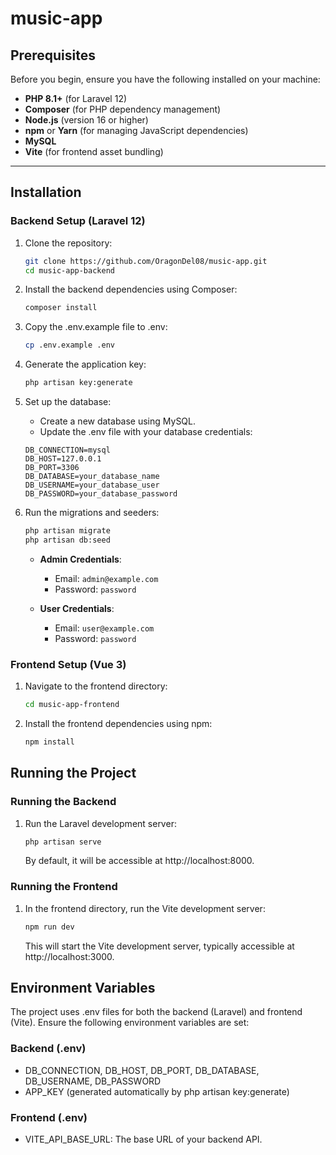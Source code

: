 # music-app
 
## Prerequisites

Before you begin, ensure you have the following installed on your machine:

- **PHP 8.1+** (for Laravel 12)
- **Composer** (for PHP dependency management)
- **Node.js** (version 16 or higher)
- **npm** or **Yarn** (for managing JavaScript dependencies)
- **MySQL** 
- **Vite** (for frontend asset bundling)

---

## Installation

### Backend Setup (Laravel 12)

1. Clone the repository:

   ```bash
   git clone https://github.com/OragonDel08/music-app.git
   cd music-app-backend

2.  Install the backend dependencies using Composer:

    ```bash
    composer install

3. Copy the .env.example file to .env:

    ```bash
    cp .env.example .env

4. Generate the application key:

    ```bash
    php artisan key:generate

5. Set up the database:

    - Create a new database using MySQL.
    - Update the .env file with your database credentials:

    ```doenv
    DB_CONNECTION=mysql
    DB_HOST=127.0.0.1
    DB_PORT=3306
    DB_DATABASE=your_database_name
    DB_USERNAME=your_database_user
    DB_PASSWORD=your_database_password

6.  Run the migrations and seeders:

    ```bash
    php artisan migrate
    php artisan db:seed
    ```

    - **Admin Credentials**:
        - Email: `admin@example.com`
        - Password: `password`

    - **User Credentials**:
        - Email: `user@example.com`
        - Password: `password`


### Frontend Setup (Vue 3)

1. Navigate to the frontend directory:

    ```bash
    cd music-app-frontend

2. Install the frontend dependencies using npm:

    ```bash
    npm install


## Running the Project

### Running the Backend

1. Run the Laravel development server:

    ```bash
    php artisan serve
    ```
    By default, it will be accessible at http://localhost:8000.

### Running the Frontend

1. In the frontend directory, run the Vite development server:
    ```bash
    npm run dev
    ```
    This will start the Vite development server, typically accessible at http://localhost:3000.


## Environment Variables

The project uses .env files for both the backend (Laravel) and frontend (Vite). Ensure the following environment variables are set:

### Backend (.env)

- DB_CONNECTION, DB_HOST, DB_PORT, DB_DATABASE, DB_USERNAME, DB_PASSWORD
- APP_KEY (generated automatically by php artisan key:generate)

### Frontend (.env)

- VITE_API_BASE_URL: The base URL of your backend API.